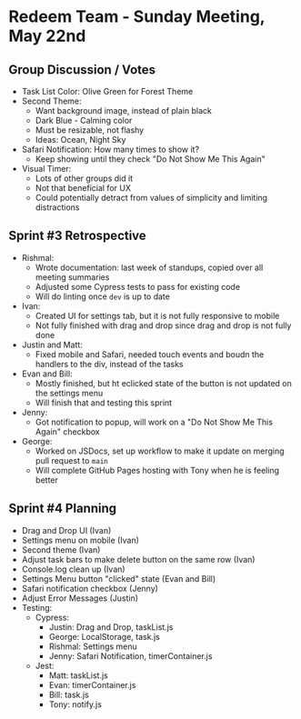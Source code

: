 # Redeem Team - Sunday Meeting, May 22nd

## Group Discussion / Votes
- Task List Color: Olive Green for Forest Theme
- Second Theme:
  - Want background image, instead of plain black
  - Dark Blue - Calming color
  - Must be resizable, not flashy
  - Ideas: Ocean, Night Sky 
- Safari Notification: How many times to show it?
  - Keep showing until they check "Do Not Show Me This Again"
- Visual Timer:
  - Lots of other groups did it
  - Not that beneficial for UX
  - Could potentially detract from values of simplicity and limiting distractions

## Sprint #3 Retrospective
- Rishmal:
  - Wrote documentation: last week of standups, copied over all meeting summaries
  - Adjusted some Cypress tests to pass for existing code
  - Will do linting once `dev` is up to date
- Ivan:
  - Created UI for settings tab, but it is not fully responsive to mobile
  - Not fully finished with drag and drop since drag and drop is not fully done
- Justin and Matt:
  - Fixed mobile and Safari, needed touch events and boudn the handlers to the div, instead of the tasks
- Evan and Bill: 
  - Mostly finished, but ht eclicked state of the button is not updated on the settings menu
  - Will finish that and testing this sprint
- Jenny:
  - Got notification to popup, will work on a "Do Not Show Me This Again" checkbox
- George:
  - Worked on JSDocs, set up workflow to make it update on merging pull request to `main`
  - Will complete GitHub Pages hosting with Tony when he is feeling better

## Sprint #4 Planning
- Drag and Drop UI (Ivan)
- Settings menu on mobile (Ivan)
- Second theme (Ivan)
- Adjust task bars to make delete button on the same row (Ivan)
- Console.log clean up (Ivan)
- Settings Menu button "clicked" state (Evan and Bill)
- Safari notification checkbox (Jenny)
- Adjust Error Messages (Justin)
- Testing:
  - Cypress:
    - Justin: Drag and Drop, taskList.js
    - George: LocalStorage, task.js
    - Rishmal: Settings menu
    - Jenny: Safari Notification, timerContainer.js
  - Jest:
    - Matt: taskList.js
    - Evan: timerContainer.js
    - Bill: task.js
    - Tony: notify.js